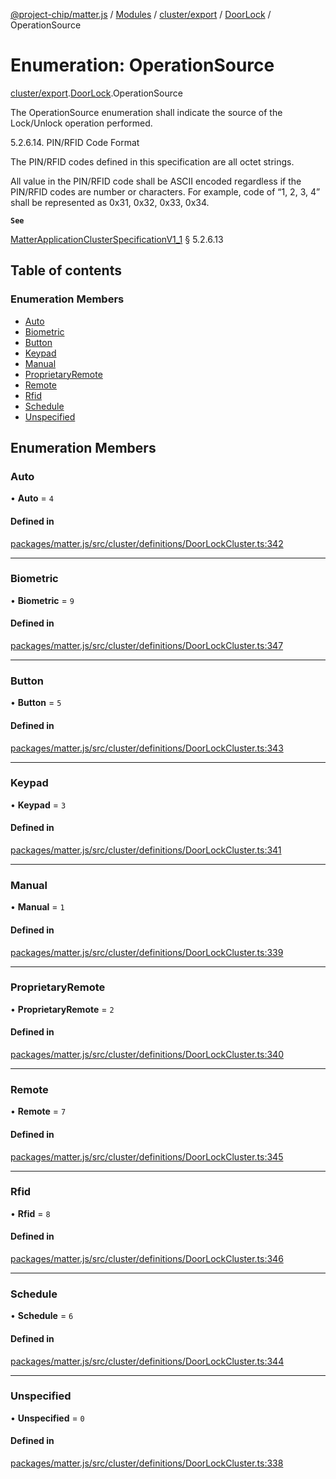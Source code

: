 [@project-chip/matter.js](../README.md) / [Modules](../modules.md) / [cluster/export](../modules/cluster_export.md) / [DoorLock](../modules/cluster_export.DoorLock.md) / OperationSource

# Enumeration: OperationSource

[cluster/export](../modules/cluster_export.md).[DoorLock](../modules/cluster_export.DoorLock.md).OperationSource

The OperationSource enumeration shall indicate the source of the Lock/Unlock operation performed.

5.2.6.14. PIN/RFID Code Format

The PIN/RFID codes defined in this specification are all octet strings.

All value in the PIN/RFID code shall be ASCII encoded regardless if the PIN/RFID codes are number or characters.
For example, code of “1, 2, 3, 4” shall be represented as 0x31, 0x32, 0x33, 0x34.

**`See`**

[MatterApplicationClusterSpecificationV1_1](../interfaces/spec_export.MatterApplicationClusterSpecificationV1_1.md) § 5.2.6.13

## Table of contents

### Enumeration Members

- [Auto](cluster_export.DoorLock.OperationSource.md#auto)
- [Biometric](cluster_export.DoorLock.OperationSource.md#biometric)
- [Button](cluster_export.DoorLock.OperationSource.md#button)
- [Keypad](cluster_export.DoorLock.OperationSource.md#keypad)
- [Manual](cluster_export.DoorLock.OperationSource.md#manual)
- [ProprietaryRemote](cluster_export.DoorLock.OperationSource.md#proprietaryremote)
- [Remote](cluster_export.DoorLock.OperationSource.md#remote)
- [Rfid](cluster_export.DoorLock.OperationSource.md#rfid)
- [Schedule](cluster_export.DoorLock.OperationSource.md#schedule)
- [Unspecified](cluster_export.DoorLock.OperationSource.md#unspecified)

## Enumeration Members

### Auto

• **Auto** = ``4``

#### Defined in

[packages/matter.js/src/cluster/definitions/DoorLockCluster.ts:342](https://github.com/project-chip/matter.js/blob/ac2c2688/packages/matter.js/src/cluster/definitions/DoorLockCluster.ts#L342)

___

### Biometric

• **Biometric** = ``9``

#### Defined in

[packages/matter.js/src/cluster/definitions/DoorLockCluster.ts:347](https://github.com/project-chip/matter.js/blob/ac2c2688/packages/matter.js/src/cluster/definitions/DoorLockCluster.ts#L347)

___

### Button

• **Button** = ``5``

#### Defined in

[packages/matter.js/src/cluster/definitions/DoorLockCluster.ts:343](https://github.com/project-chip/matter.js/blob/ac2c2688/packages/matter.js/src/cluster/definitions/DoorLockCluster.ts#L343)

___

### Keypad

• **Keypad** = ``3``

#### Defined in

[packages/matter.js/src/cluster/definitions/DoorLockCluster.ts:341](https://github.com/project-chip/matter.js/blob/ac2c2688/packages/matter.js/src/cluster/definitions/DoorLockCluster.ts#L341)

___

### Manual

• **Manual** = ``1``

#### Defined in

[packages/matter.js/src/cluster/definitions/DoorLockCluster.ts:339](https://github.com/project-chip/matter.js/blob/ac2c2688/packages/matter.js/src/cluster/definitions/DoorLockCluster.ts#L339)

___

### ProprietaryRemote

• **ProprietaryRemote** = ``2``

#### Defined in

[packages/matter.js/src/cluster/definitions/DoorLockCluster.ts:340](https://github.com/project-chip/matter.js/blob/ac2c2688/packages/matter.js/src/cluster/definitions/DoorLockCluster.ts#L340)

___

### Remote

• **Remote** = ``7``

#### Defined in

[packages/matter.js/src/cluster/definitions/DoorLockCluster.ts:345](https://github.com/project-chip/matter.js/blob/ac2c2688/packages/matter.js/src/cluster/definitions/DoorLockCluster.ts#L345)

___

### Rfid

• **Rfid** = ``8``

#### Defined in

[packages/matter.js/src/cluster/definitions/DoorLockCluster.ts:346](https://github.com/project-chip/matter.js/blob/ac2c2688/packages/matter.js/src/cluster/definitions/DoorLockCluster.ts#L346)

___

### Schedule

• **Schedule** = ``6``

#### Defined in

[packages/matter.js/src/cluster/definitions/DoorLockCluster.ts:344](https://github.com/project-chip/matter.js/blob/ac2c2688/packages/matter.js/src/cluster/definitions/DoorLockCluster.ts#L344)

___

### Unspecified

• **Unspecified** = ``0``

#### Defined in

[packages/matter.js/src/cluster/definitions/DoorLockCluster.ts:338](https://github.com/project-chip/matter.js/blob/ac2c2688/packages/matter.js/src/cluster/definitions/DoorLockCluster.ts#L338)
